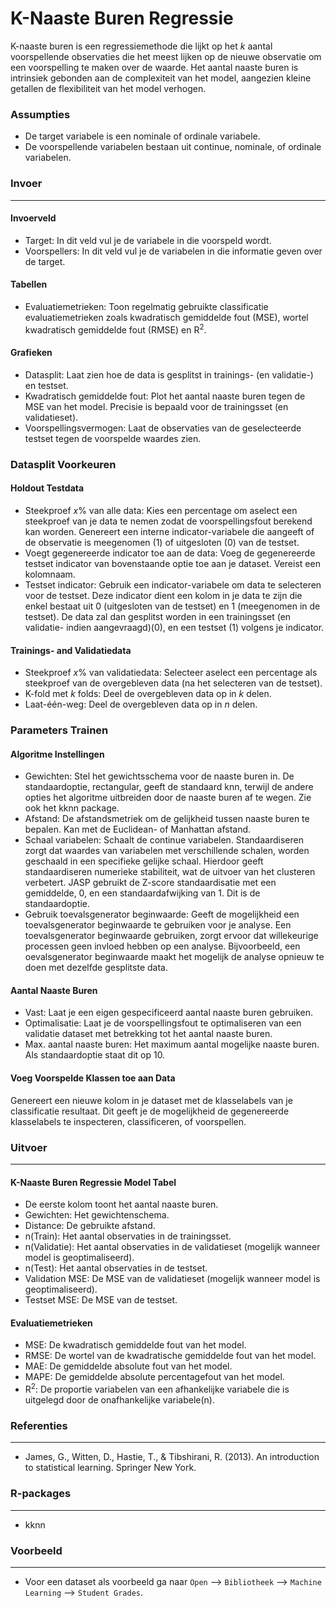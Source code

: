 K-Naaste Buren Regressie
==========================

K-naaste buren is een regressiemethode die lijkt op het *k* aantal voorspellende observaties die het meest lijken op de nieuwe observatie om een voorspelling te maken over de waarde. Het aantal naaste buren is intrinsiek gebonden aan de complexiteit van het model, aangezien kleine getallen de flexibiliteit van het model verhogen.

### Assumpties
- De target variabele is een nominale of ordinale variabele.
- De voorspellende variabelen bestaan uit continue, nominale, of ordinale variabelen.

### Invoer 
-------
#### Invoerveld 
- Target: In dit veld vul je de variabele in die voorspeld wordt. 
- Voorspellers: In dit veld vul je de variabelen in die informatie geven over de target. 

#### Tabellen  
- Evaluatiemetrieken: Toon regelmatig gebruikte classificatie evaluatiemetrieken zoals kwadratisch gemiddelde fout (MSE), wortel kwadratisch gemiddelde fout (RMSE) en R<sup>2</sup>.

#### Grafieken
- Datasplit: Laat zien hoe de data is gesplitst in trainings- (en validatie-) en testset.
- Kwadratisch gemiddelde fout: Plot het aantal naaste buren tegen de MSE van het model. Precisie is bepaald voor de trainingsset (en validatieset).
- Voorspellingsvermogen: Laat de observaties van de geselecteerde testset tegen de voorspelde waardes zien.

### Datasplit Voorkeuren
#### Holdout Testdata
- Steekproef *x*% van alle data: Kies een percentage om aselect een steekproef van je data te nemen zodat de voorspellingsfout berekend kan worden. Genereert een interne indicator-variabele die aangeeft of de observatie is meegenomen (1) of uitgesloten (0) van de testset.
- Voegt gegenereerde indicator toe aan de data: Voeg de gegenereerde testset indicator van bovenstaande optie toe aan je dataset. Vereist een kolomnaam.
- Testset indicator: Gebruik een indicator-variabele om data te selecteren voor de testset. Deze indicator dient een kolom in je data te zijn die enkel bestaat uit 0 (uitgesloten van de testset) en 1 (meegenomen in de testset). De data zal dan gesplitst worden in een trainingsset (en validatie- indien aangevraagd)(0), en een testset (1) volgens je indicator.

#### Trainings- and Validatiedata
- Steekproef *x*% van validatiedata: Selecteer aselect een percentage als steekproef van de overgebleven data (na het selecteren van de testset).
- K-fold met *k* folds: Deel de overgebleven data op in *k* delen.
- Laat-één-weg: Deel de overgebleven data op in *n* delen.

### Parameters Trainen
#### Algoritme Instellingen
- Gewichten: Stel het gewichtsschema voor de naaste buren in. De standaardoptie, rectangular, geeft de standaard knn, terwijl de andere opties het algoritme uitbreiden door de naaste buren af te wegen. Zie ook het kknn package.
- Afstand: De afstandsmetriek om de gelijkheid tussen naaste buren te bepalen. Kan met de Euclidean- of Manhattan afstand.
- Schaal variabelen: Schaalt de continue variabelen. Standaardiseren zorgt dat waardes van variabelen met verschillende schalen, worden geschaald in een specifieke gelijke schaal. Hierdoor geeft standaardiseren numerieke stabiliteit, wat de uitvoer van het clusteren verbetert. JASP gebruikt de Z-score standaardisatie met een gemiddelde, 0, en een standaardafwijking van 1. Dit is de standaardoptie.
- Gebruik toevalsgenerator beginwaarde: Geeft de mogelijkheid een toevalsgenerator beginwaarde te gebruiken voor je analyse. Een toevalsgenerator beginwaarde gebruiken, zorgt ervoor dat willekeurige processen geen invloed hebben op een analyse. Bijvoorbeeld, een oevalsgenerator beginwaarde maakt het mogelijk de analyse opnieuw te doen met dezelfde gesplitste data.

#### Aantal Naaste Buren
- Vast: Laat je een eigen gespecificeerd aantal naaste buren gebruiken. 
- Optimalisatie: Laat je de voorspellingsfout te optimaliseren van een validatie dataset met betrekking tot het aantal naaste buren. 
- Max. aantal naaste buren: Het maximum aantal mogelijke naaste buren. Als standaardoptie staat dit op 10.

#### Voeg Voorspelde Klassen toe aan Data
Genereert een nieuwe kolom in je dataset met de klasselabels van je classificatie resultaat. Dit geeft je de mogelijkheid de gegenereerde klasselabels te inspecteren, classificeren, of voorspellen.

### Uitvoer
-------

#### K-Naaste Buren Regressie Model Tabel
- De eerste kolom toont het aantal naaste buren.
- Gewichten: Het gewichtenschema.
- Distance: De gebruikte afstand.
- n(Train): Het aantal observaties in de trainingsset.
- n(Validatie): Het aantal observaties in de validatieset (mogelijk wanneer model is geoptimaliseerd).
- n(Test): Het aantal observaties in de testset.
- Validation MSE: De MSE van de validatieset (mogelijk wanneer model is geoptimaliseerd).
- Testset MSE: De MSE van de testset.

#### Evaluatiemetrieken
- MSE: De kwadratisch gemiddelde fout van het model.
- RMSE: De wortel van de kwadratische gemiddelde fout van het model.
- MAE: De gemiddelde absolute fout van het model.
- MAPE: De gemiddelde absolute percentagefout van het model.
- R<sup>2</sup>: De proportie variabelen van een afhankelijke variabele die is uitgelegd door de onafhankelijke variabele(n).

### Referenties
-------
- James, G., Witten, D., Hastie, T., & Tibshirani, R. (2013). An introduction to statistical learning. Springer New York.

### R-packages 
--- 
- kknn

### Voorbeeld 
--- 
- Voor een dataset als voorbeeld ga naar `Open` --> `Bibliotheek` --> `Machine Learning` --> `Student Grades`.  

